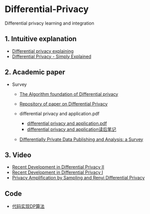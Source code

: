 # Differential-Privacy

Differential privacy learning and integration

## 1. Intuitive explanation
- [Differential privacy explaining](https://aircloak.com/explaining-differential-privacy/)
- [Differential Privacy - Simply Explained](https://www.youtube.com/watch?v=gI0wk1CXlsQ) 

## 2. Academic paper

- Survey
  - [The Algorithm foundation of Differential privacy](https://github.com/Billy1900/Differential-Privacy/blob/master/The%20Algorithmic%20Foundations%20of%20Differential%20Privacy.pdf)

  - [Repository of paper on Differential Privacy](https://github.com/Billy1900/Differential-Privacy/blob/master/collection_of_papers.md)

  - differential privacy and application.pdf 
    - [differential privacy and application.pdf](https://github.com/Billy1900/Differential-Privacy/blob/master/differential%20privacy%20and%20application.pdf)
    - [differential privacy and application读后笔记](https://github.com/Billy1900/Differential-Privacy/blob/master/differential%20privacy%20and%20its%20application.pdf)

  - [Differentially Private Data Publishing and Analysis: a Survey](https://github.com/Billy1900/Differential-Privacy/blob/master/Differentially%20Private%20Data%20Publishing%20and%20Analysis%20a%20Survey.pdf)

## 3. Video
  - [Recent Development in Differential Privacy II](https://www.youtube.com/watch?v=3EpNKI2l-20)
  - [Recent Development in Differential Privacy I](https://www.youtube.com/watch?v=pWUgFHkfOO0)
  - [Privacy Amplification by Sampling and Renyi Differential Privacy](https://www.youtube.com/watch?v=0MAvz0YK5E4)
 

## Code
- [代码实现DP算法](https://zhuanlan.zhihu.com/p/67761743)
